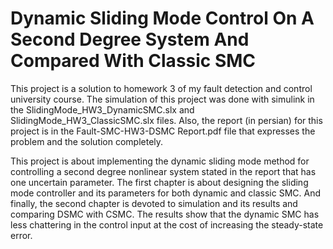 # Dynamic Sliding Mode Control On A Second Degree System And Compared With Classic SMC

This project is a solution to homework 3 of my fault detection and control university course. The simulation of this project was done with simulink in the SlidingMode_HW3_DynamicSMC.slx and SlidingMode_HW3_ClassicSMC.slx files. Also, the report (in persian) for this project is in the Fault-SMC-HW3-DSMC Report.pdf file that expresses the problem and the solution completely.

This project is about implementing the dynamic sliding mode method for controlling a second degree nonlinear system stated in the report that has one uncertain parameter. The first chapter is about designing the sliding mode controller and its parameters for both dynamic and classic SMC. And finally, the second chapter is devoted to simulation and its results and comparing DSMC with CSMC. The results show that the dynamic SMC has less chattering in the control input at the cost of increasing the steady-state error.

